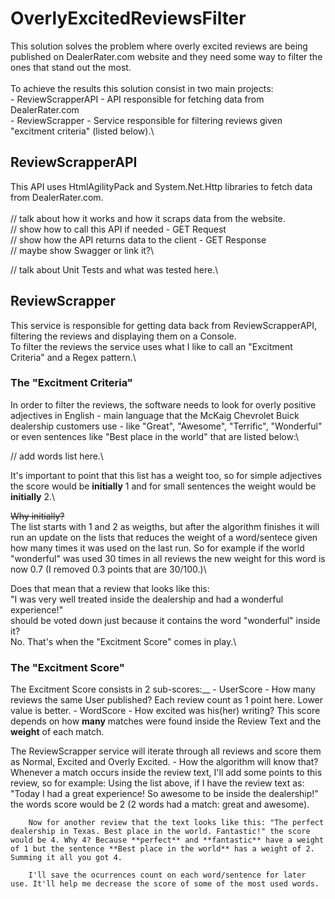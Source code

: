 # OverlyExcitedReviewsFilter

This solution solves the problem where overly excited reviews are being published on DealerRater.com website and they need some way to filter the ones that stand out the most.\
\
To achieve the results this solution consist in two main projects:\
    -   ReviewScrapperAPI - API responsible for fetching data from DealerRater.com\
    -   ReviewScrapper - Service responsible for filtering reviews given "excitment criteria" (listed below).\


## ReviewScrapperAPI

This API uses HtmlAgilityPack and System.Net.Http libraries to fetch data from DealerRater.com.\
\
// talk about how it works and how it scraps data from the website.\
// show how to call this API if needed - GET Request\
// show how the API returns data to the client - GET Response\
// maybe show Swagger or link it?\

// talk about Unit Tests and what was tested here.\


## ReviewScrapper

This service is responsible for getting data back from ReviewScrapperAPI, filtering the reviews and displaying them on a Console.\
To filter the reviews the service uses what I like to call an "Excitment Criteria" and a Regex pattern.\

### The "Excitment Criteria"
In order to filter the reviews, the software needs to look for overly positive adjectives in English - main language that the McKaig Chevrolet Buick dealership customers use - like "Great", "Awesome", "Terrific", "Wonderful" or even sentences like "Best place in the world" that are listed below:\

// add words list here.\

It's important to point that this list has a weight too, so for simple adjectives the score would be **initially** 1 and for small sentences the weight would be **initially** 2.\

~~Why initially?~~\
    The list starts with 1 and 2 as weigths, but after the algorithm finishes it will run an update on the lists that reduces the weight of a word/sentece given how many times it was used on the last run. So for example if the world "wonderful" was used 30 times in all reviews the new weight for this word is now 0.7 (I removed 0.3 points that are 30/100.)\


Does that mean that a review that looks like this:\
    "I was very well treated inside the dealership and had a wonderful experience!"\
should be voted down just because it contains the word "wonderful" inside it?\
No. That's when the "Excitment Score" comes in play.\


### The "Excitment Score"

The Excitment Score consists in 2 sub-scores:__
    - UserScore
        - How many reviews the same User published? Each review count as 1 point here. Lower value is better.
    - WordScore
        - How excited was his(her) writing? This score depends on how **many** matches were found inside the Review Text and the **weight** of each match.


The ReviewScrapper service will iterate through all reviews and score them as Normal, Excited and Overly Excited.
    - How the algorithm will know that?\
        Whenever a match occurs inside the review text, I'll add some points to this review, so for example:
        Using the list above, if I have the review text as: "Today I had a great experience! So awesome to be inside the dealership!" the words score would be 2 (2 words had a match: great and awesome).

        Now for another review that the text looks like this: "The perfect dealership in Texas. Best place in the world. Fantastic!" the score would be 4. Why 4? Because **perfect** and **fantastic** have a weight of 1 but the sentence **Best place in the world** has a weight of 2. Summing it all you got 4.

        I'll save the ocurrences count on each word/sentence for later use. It'll help me decrease the score of some of the most used words.



